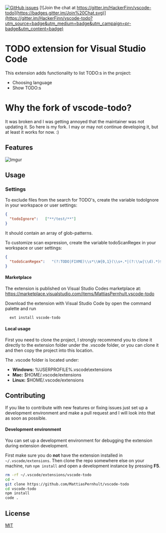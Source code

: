 [![GitHub issues](https://img.shields.io/github/issues/HackerFinn/vscode-todo.svg)](https://github.com/HackerFinn/vscode-todo/issues)
[![Join the chat at https://gitter.im/HackerFinn/vscode-todo](https://badges.gitter.im/Join%20Chat.svg)](https://gitter.im/HackerFinn/vscode-todo?utm_source=badge&utm_medium=badge&utm_campaign=pr-badge&utm_content=badge)

# TODO extension for Visual Studio Code

This extension adds functionality to list TODO:s in the project:

- Choosing language
- Show TODO:s

# Why the fork of vscode-todo?

It was broken and I was getting annoyed that the maintainer was not updating it.
So here is my fork. I may or may not continue developing it, but at least it works for now. :)

## Features

![Imgur](http://i.imgur.com/p25rHeS.gif)


## Usage

### Settings
To exclude files from the search for TODO's, create the variable todoIgnore in your workspace or user settings:

``` json
{ 
  "todoIgnore":   ["**/test/**"]
}
```

It should contain an array of glob-patterns.

To customize scan expression, create the variable todoScanRegex in your workspace or user settings:

``` json
{ 
  "todoScanRegex":   "(?:TODO|FIXME)\\s*\\W{0,1}(\\s+.*|(?:\\w|\\d).*)$"
}
```

#### Marketplace
The extension is published on Visual Studio Codes marketplace at:
https://marketplace.visualstudio.com/items/MattiasPernhult.vscode-todo

Download the extension with Visual Studio Code by open the command palette and run
```bash
  ext install vscode-todo
```

#### Local usage
First you need to clone the project, I strongly recommend you to clone it directly to the extension folder under the .vscode folder, or you can clone it and then copy the project into this location.

The .vscode folder is located under:
* **Windows:** %USERPROFILE%\.vscode\extensions
* **Mac:** $HOME/.vscode/extensions
* **Linux:** $HOME/.vscode/extensions

## Contributing
If you like to contribute with new features or fixing issues just set up a development environment and make a pull request and I will look into that as soon as possible.

#### Development environment
You can set up a development environment for debugging the extension during extension development.

First make sure you do **not** have the extension installed in `~/.vscode/extensions`. Then clone the repo somewhere else on your machine, run `npm install` and open a development instance by pressing **F5**.

```bash
rm -rf ~/.vscode/extensions/vscode-todo
cd ~
git clone https://github.com/MattiasPernhult/vscode-todo
cd vscode-todo
npm install
code . 
```

## License
[MIT](LICENSE)
